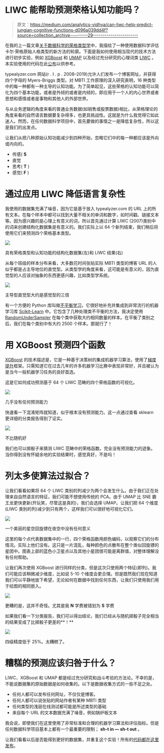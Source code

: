 # LIWC 能帮助预测荣格认知功能吗？

> 原文：<https://medium.com/analytics-vidhya/can-liwc-help-predict-jungian-cognitive-functions-d096a039dd4f?source=collection_archive---------29----------------------->

在我的上一篇文章[关于数据科学的荣格类型学](/@mattiasostmar/towards-jungian-typology-with-data-science-95dcc6f1d57a)中，我描绘了一种使用数据科学评估卡尔·荣格原始人格类型的新方法的轮廓。下面是我如何使用相当现代的技术方法进行初步实验，例如 [XGBoost](https://machinelearningmastery.com/gentle-introduction-xgboost-applied-machine-learning/) 和 [UMAP](https://umap-learn.readthedocs.io/en/latest/basic_usage.html) 以及经过充分研究的心理词类 [LIWC](https://liwc.wpengine.com/) 。本实验使用的代码在此[公布](https://nbviewer.jupyter.org/gist/mattiasostmar/674f3e94054f44b513f8e3e1cd0ade60)以供参考。

typealyzer.com 网站(r . I . p . 2008–2019)允许人们发布一个博客网址，并获得四个字母的 Myers-Briggs 类型。对 MBTI 工作原理的深入研究表明，16 种类型中的每一种都有一种主导的认知功能。为了简单起见，这些荣格的认知功能可以简化为四个基本功能，或者是外倾的或者是内倾的，即应用于一个人的内心世界或者思想和感情或者是事物和其他人的外部世界。

与从业务逻辑的角度来看的普通业务数据(如销售或股票数据)相比，从荣格理论的角度来看的自然语言数据要复杂得多，也更具挑战性。这就是为什么我觉得它如此迷人。然而，在任何数据科学项目中，首先要做的事情之一是降低复杂性，所以这是我们的出发点。

让我们从把八种原始认知功能减少到四种开始，忽略它们中的每一种都应该是外向或内向的。

*   传感( **S**
*   直觉
*   思考( **T** )
*   感觉( **F** )

# 通过应用 LIWC 降低语言复杂性

我使用的数据集充满了噪音，因为它是基于放入 typealyzer.com 的 URL 上的所有文本。在每个样本中都可以找到大量不相关的单词和数字，如时间戳、链接文本等。因为感兴趣的是心理上有意义的词，所以首先通过计算 LIWC (2007)类别中的词来创建结构化数据集是有意义的。我们实际上以 64 个新列结束，我们稍后将使用它们来预测四个荣格基本类型。

![](img/cc79ec0ccac607005eb1d65ba75f758d.png)

具有荣格类型和认知功能的结构化数据集(左)和 LIWC 结果(右)

从每个班级的样本分布来看，大多数花时间张贴实际 MBTI 类型的博客 URL 的人似乎都是占主导地位的直觉型。从类型学的角度来看，这可能是有意义的，因为直觉型的人应该对抽象的东西更感兴趣，比如类型学系统。

![](img/cbc622d7441e992a5cf17f9e61733f49.png)

主导型直觉型大约是感觉型的三倍

有一个方便的 Python 库叫做[不平衡学习](https://imbalanced-learn.readthedocs.io/en/stable/install.html)，它很好地补充并集成到非常流行的机器学习库 [Scikit-Learn](https://scikit-learn.org/stable/) 中。它包含了几种处理类不平衡的方法，我决定使用 [RandomUnderSampler](https://imbalanced-learn.readthedocs.io/en/stable/generated/imblearn.under_sampling.RandomUnderSampler.html) 在每个类中获取大约相同数量的样本。在平衡了类别之后，我们在每个类别中有大约 2500 个样本。那就行了！

# 用 XGBoost 预测四个函数

[XGBoost](https://xgboost.ai/) 的技术描述是，它是一种基于决策树的集成机器学习算法，使用了[梯度提升](https://en.wikipedia.org/wiki/Gradient_boosting)框架。只需知道它在过去几年的许多机器学习比赛中表现非常好，并且被认为是当今一般机器学习任务的良好首选。

这是它如何成功预测基于 64 个 LIWC 范畴的四个荣格函数的可视化。

![](img/2f1061a108fc859597c92f54e6717531.png)

几乎没有任何预测能力

快速看一下混淆矩阵就知道，似乎根本没有预测能力。这一点通过查看 sklearn 更详细的分类报告得到了证实。

![](img/0b3faa3befa372ff220a44bc54f10823.png)

不比随机好

我们也可以掷骰子来猜测 LIWC 范畴中的荣格函数。完全没有预测能力的迹象。当你得到没有怀疑余地的实验结果时，感觉真好，不是吗！

# 列太多使算法过拟合？

让我们看看如果将 64 个 LIWC 类别的列减少为两个会发生什么。由于我们正在处理来自自然语言的特征，我们可能不想使用传统的 PCA。由于 UMAP 比 SNE 霸王龙更快更新(开玩笑，尽管这是真的)，我们会选择 UMAP。让我们把 64 个维度(LIWC 类别的列)减少到只有两个，这样我们可以很好地可视化它们。

![](img/1d115f5a30c25f881d1667cc5f175f49.png)

一个美丽的星空回旋镖在夜空中没有任何意义

这里的每个点代表数据集中的一行，四个荣格函数用颜色编码，以观察它们的分布情况。实际上他们没有。这只是一片混乱，每种颜色的点散布在整个类似回旋镖的星团中。图表上部的蓝色小卫星点以及其他小星团很可能是离群值，对整体理解没有任何帮助。

让我们再次使用 XGBoost 进行同样的分类，但是这次只使用两个特征(即列)。我们可能应该稍微减少维度，比如说 5-10 个维度会更合理。但是既然我们现在知道我们可以平静地放下希望，无论如何在数据中找到任何东西，让我们只使用我们用于绘图的相同嵌入。

![](img/ce7353f7da3988f063afae67363f3ccb.png)

更糟的是，这并不奇怪。尤其是我 **N** 学费被错划为 **S** 学费

如果我们看一下分类报告，我们可以得出结论，我们已经从与随机掷骰子完全相当的结果变成了比掷骰子更差的**！**

![](img/7a7ca3019de16b77b9d04d13511c8d28.png)

四级精度低于 25%。太糟糕了。

# 糟糕的预测应该归咎于什么？

LIWC、XGBoost 和 UMAP 都是经过充分研究和战斗考验的方法论。不幸的是，不能说数据集的原始数据是如何收集的。以下是数据收集方式的一些不足之处。

*   任何人都可以发布任何网址，不仅仅是博客。
*   任何人都可以说张贴的网站作者有某种 MBTI 类型
*   任何类型的浅层在线测试都可能是所述类型的基础
*   来自每个 URL 的文本数据充满了噪音，例如锅炉板文本

我会说，即使我们在这里使用了非常标准和合理的机器学习算法和评估指标。但是任何数据科学项目基本上都有一个最重要的限制； **sh-t in — sh-t out** 。

让我们看看以后是否能得到更好的数据集，并重复这个实验！所有的[代码都在这里发布](https://nbviewer.jupyter.org/gist/mattiasostmar/674f3e94054f44b513f8e3e1cd0ade60)。